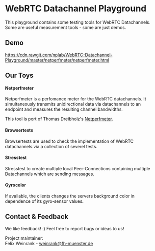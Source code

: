 # WebRTC Datachannel Playground
This playground contains some testing tools for WebRTC Datachannels. Some are useful measurement tools - some are just demos.

## Demo
https://cdn.rawgit.com/nplab/WebRTC-Datachannel-Playground/master/netperfmeter/netperfmeter.html

## Our Toys
#### Netperfmeter
Netperfmeter is a perfomance meter for the WebRTC datachannels. It simultaneously transmits unidirectional data via datachannels to an endpoint and measures the resulting channel bandwidths.

This tool is port of Thomas Dreibholz's [Netperfmeter](https://www.uni-due.de/~be0001/netperfmeter/).

#### Browsertests
Browsertests are used to check the implementation of WebRTC datachannels via a collection of severel tests.

#### Stresstest
Stresstest to create multiple local Peer-Connections containing multiple Datachannels which are sending messages.

#### Gyrocolor
If available, the clients changes the servers background color in dependence of its gyro-sensor values.

## Contact & Feedback
We like feedback! :)
  Feel free to report bugs or ideas to us!

Project maintainer:<br/>Felix Weinrank - weinrank@fh-muenster.de


